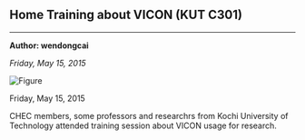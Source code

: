 ## Home Training about VICON (KUT C301)

---
**Author: wendongcai**

*Friday, May 15, 2015*


![Figure](https://farm1.staticflickr.com/889/41376790515_4c7e99e9ce_c.jpg)

Friday, May 15, 2015

CHEC members, some professors and researchrs from Kochi University of Technology attended training session about VICON usage for research.

 
